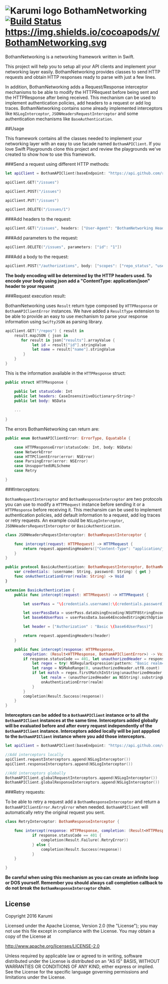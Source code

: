 # ![Karumi logo][karumilogo] BothamNetworking [![Build Status](https://travis-ci.org/Karumi/BothamNetworking.svg?branch=master)](https://travis-ci.org/Karumi/BothamNetworking) https://img.shields.io/cocoapods/v/BothamNetworking.svg

BothamNetworking is a networking framework written in Swift.

This project will help you to setup all your API clients and implement your networking layer easily. BothamNetworking provides classes to send HTTP requests and obtain HTTP responses ready to parse with just a few lines.

In addition, BothamNetworking adds a Request/Response interceptor mechanisms to be able to modify the HTTPRequest before being sent and the HTTPResponse after being received. This mechanism can be used to implement authentication policies, add headers to a request or add log traces. BothamNetworking contains some already implemented interceptors like ``NSLogInterceptor``, ``JSONHeadersRequestInterceptor`` and some authentication mechanisms like ``BaseAuthentication``.

##Usage

This framework contains all the classes needed to implement your networking layer with an easy to use facade named ``BothamAPIClient``. If you love Swift Playgrounds clone this project and review the playgrounds we've created to show how to use this framework.

###Send a request using different HTTP methods:

```swift
let apiClient = BothamAPIClient(baseEndpoint: "https://api.github.com/repos/Karumi/BothamNetworking")

apiClient.GET("/issues")

apiClient.POST("/issues")

apiClient.PUT("/issues")

apiClient.DELETE("/issues/1")
```

###Add headers to the request:

```swift
apiClient.GET("/issues", headers: ["User-Agent": "BothamNetworking Headers", "Accept": "application/json; q=0.5"]) 
```

###Add parameters to the request:

```swift
apiClient.DELETE("/issues", parameters: ["id": "1"])
```

###Add a body to the request:

```swift
apiClient.POST("/authorizations", body: ["scopes": ["repo_status", "user:email"]]) 
```
**The body encoding will be determined by the HTTP headers used. To encode your body using json add a "ContentType: application/json" header to your request**


###Request execution result:

BothamNetworking uses ``Result`` return type composed by ``HTTPResponse`` or ``BothamAPIClientError`` instances. We have added a ``ResultType`` extension to be able to provide an easy to use mechanism to parse your response information using ``SwiftyJSON`` as parsing library.

```swift
apiClient.GET("/repos") { result in
	result.mapJSON { json in
       for result in json["results"].arrayValue {
			let id = result["id"].stringValue
			let name = result["name"].stringValue
		}
    }
}
```

This is the information available in the ``HTTPResponse`` struct:

```swift
public struct HTTPResponse {

    public let statusCode: Int
    public let headers: CaseInsensitiveDictionary<String>?
    public let body: NSData
    
    ...
    
}
```

The errors BothamNetworking can return are:

```swift
public enum BothamAPIClientError: ErrorType, Equatable {

    case HTTPResponseError(statusCode: Int, body: NSData)
    case NetworkError
    case HTTPClientError(error: NSError)
    case ParsingError(error: NSError)
    case UnsupportedURLScheme
    case Retry

}
```

###Interceptors:

``BothamRequestInterceptor`` and ``BothamResponseInterceptor`` are two protocols you can use to modify a ``HTTPRequest`` instance before sending it or a ``HTTPResponse`` before receiving it. This mechansim can be used to implement authentication policies, add default information to a request, add log traces or retry requests. An example could be ``NSLogInterceptor``, ``JSONHeadersRequestInterceptor`` or ``BasicAuthentication``.

```swift
class JSONHeadersRequestInterceptor: BothamRequestInterceptor {

	func intercept(request: HTTPRequest) -> HTTPRequest {
        return request.appendingHeaders(["Content-Type": "application/json", "Accept": "application:json"])
    }
}

```

```swift
public protocol BasicAuthentication: BothamRequestInterceptor, BothamResponseInterceptor {
    var credentials: (username: String, password: String) { get }
    func onAuthenticationError(realm: String) -> Void
}

extension BasicAuthentication {
    public func intercept(request: HTTPRequest) -> HTTPRequest {

        let userPass = "\(credentials.username):\(credentials.password)"

        let userPassData = userPass.dataUsingEncoding(NSUTF8StringEncoding)!
        let base64UserPass = userPassData.base64EncodedStringWithOptions([])

        let header = ["Authorization" : "Basic \(base64UserPass)"]

        return request.appendingHeaders(header)
    }

    public func intercept(response: HTTPResponse,
        completion: (Result<HTTPResponse, BothamAPIClientError>) -> Void) {
        if response.statusCode == 401, let unauthorizedHeader = response.headers?["WWW-Authenticate"] {
            let regex = try! NSRegularExpression(pattern: "Basic realm=\"(.*)\"", options: [])
            let range = NSMakeRange(0, unauthorizedHeader.utf8.count)
            if let match = regex.firstMatchInString(unauthorizedHeader, options: [], range: range) {
                let realm = (unauthorizedHeader as NSString).substringWithRange(match.rangeAtIndex(1))
                onAuthenticationError(realm)
            }
        }
        completion(Result.Success(response))
    }
}
```

**Interceptors can be added to a ``BothamAPIClient`` instance or to all the ``BothamAPIClient`` instances at the same time. Interceptors added globally will be evaluated before and after every request independently of the ``BothamAPIClient`` instance. Interceptors added locally will be just appplied to the ``BothamAPIClient`` instance where you add those interceptors.**

```swift
let apiClient = BothamAPIClient(baseEndpoint: "https://api.github.com/repos/Karumi/")

//Add interceptors locally
apiClient.requestInterceptors.append(NSLogInterceptor())
apiClient.responseInterceptors.append(NSLogInterceptor())

//Add interceptors globally
BothamAPIClient.globalRequestInterceptors.append(NSLogInterceptor())
BothamAPIClient.globalResponseInterceptors.append(NSLogInterceptor())
```

###Retry requests:

To be able to retry a request add a ``BothamResponseInterceptor`` and return a ``BothamAPIClientError.RetryError`` when needed. ``BothamAPIClient`` will automatically retry the original request you sent.

```swift
class RetryInterceptor: BothamResponseInterceptor {

	func intercept(response: HTTPResponse, completion: (Result<HTTPResponse, BothamAPIClientError>) -> Void) {
            if response.statusCode == 401 {
                completion(Result.Failure(.RetryError))
            } else {
                completion(Result.Success(response))
            }
    }

}
```

**Be careful when using this mechanism as you can create an infinite loop or DOS yourself. Remember you should always call completion callback to do not break the ``BothamResponseInterceptor`` chain.**

License
-------

Copyright 2016 Karumi

Licensed under the Apache License, Version 2.0 (the "License"); you may not use this file except in compliance with the License. You may obtain a copy of the License at

http://www.apache.org/licenses/LICENSE-2.0

Unless required by applicable law or agreed to in writing, software distributed under the License is distributed on an "AS IS" BASIS, WITHOUT WARRANTIES OR CONDITIONS OF ANY KIND, either express or implied. See the License for the specific language governing permissions and limitations under the License.

[karumilogo]: https://cloud.githubusercontent.com/assets/858090/11626547/e5a1dc66-9ce3-11e5-908d-537e07e82090.png
